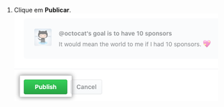 1. Clique em **Publicar**. ![Botão Publish (Publicar)](/assets/images/help/sponsors/publish-goal-button.png)
